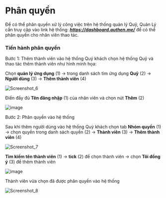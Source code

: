 

# Phân quyền

Để có thể phân quyền xử lý công việc trên hệ thống quản lý Quỹ, Quản Lý cần truy cập vào link hệ thống:
***https://dashboard.authen.me/***
để có thể phân quyền cho nhân viên thao tác.

### Tiến hành phân quyền
Bước 1: Thêm thành viên vào hệ thống 
Quý khách chọn hệ thống Quỹ và thao tác thêm thành viên như hình minh họa:

Chọn **quản lý ứng dụng** (1) -> trong danh sách tìm ứng dụng **Quỹ** (2) -> **Người dùng** (3) -> **Thêm thành viên** (4)

![Screenshot_6](https://user-images.githubusercontent.com/109578103/189466025-6832e78e-f520-467f-bb74-151c9f0249f4.png)

Điền đầy đủ **Tên đăng nhập** (1) của nhân viên và chọn nút **Thêm** (2)

![image](https://user-images.githubusercontent.com/109578103/189465587-177b388d-a742-40b6-ab5a-c0c429c412ff.png)


Bước 2: Phân quyền vào hệ thống

Sau khi thêm người dùng vào hệ thống Quý khách chọn tab **Nhóm quyền** (1) -> chọn quyền trong danh sách quyền (2) -> **Thành viên** (3) -> **Thêm thành viên** (4)

![Screenshot_7](https://user-images.githubusercontent.com/109578103/189465821-9c5231da-87b7-4562-8009-fe725f8f5820.png)

**Tìm kiếm tên thành viên** (1) -> **tick** (2) để chọn thành viên -> chọn **Tôi đồng ý** (3) để thêm thành viên

![image](https://user-images.githubusercontent.com/109578103/189466013-9269cc7e-0324-4ac4-8b3c-b0fdc47da0d9.png)

Thành viên vừa chọn đã được phân quyền vào hệ thống

![Screenshot_8](https://user-images.githubusercontent.com/109578103/189466170-6431e99f-e8fe-4293-8397-a9142c1a2ad0.png)
